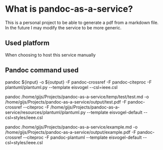 # What is pandoc-as-a-service?

This is a personal project to be able to generate a pdf from a markdown file. In the future I may modify the service to be more generic.

## Used platform

When choosing to host this service manually 

## Pandoc command used

pandoc ${input} -o ${output} -F pandoc-crossref -F pandoc-citeproc -F plantuml/plantuml.py --template eisvogel --csl=ieee.csl

pandoc /home/gijs/Projects/pandoc-as-a-service/temp/test/test.md -o /home/gijs/Projects/pandoc-as-a-service/output/test.pdf -F pandoc-crossref --citeproc -F /home/gijs/Projects/pandoc-as-a-service/resources/plantuml/plantuml.py --template eisvogel-default --csl=styles/ieee.csl

pandoc /home/gijs/Projects/pandoc-as-a-service/example.md -o /home/gijs/Projects/pandoc-as-a-service/output/example.pdf -F pandoc-crossref --citeproc -F pandoc-plantuml --template eisvogel-default --csl=styles/ieee.csl
